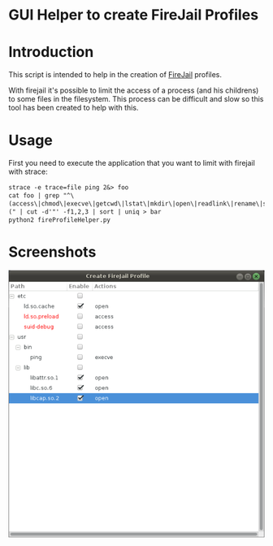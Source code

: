 # GUI Helper to create FireJail Profiles

Introduction
============

This script is intended to help in the creation of [FireJail](https://github.com/netblue30/firejail) profiles.

With firejail it's possible to limit the access of a process (and his childrens) to some files in the filesystem. This process can be difficult and slow so this tool has been created to help with this.


Usage
=====

First you need to execute the application that you want to limit with firejail with strace:

    strace -e trace=file ping 2&> foo
    cat foo | grep "^\(access\|chmod\|execve\|getcwd\|lstat\|mkdir\|open\|readlink\|rename\|stat\|statfs\|symlink\|unlink\|utime\)(" | cut -d'"' -f1,2,3 | sort | uniq > bar
    python2 fireProfileHelper.py


Screenshots
===========

![Screenshot 1](screenshots/screenshot1.png)
